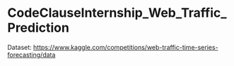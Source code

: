 # CodeClauseInternship_Web_Traffic_Prediction
Dataset:
https://www.kaggle.com/competitions/web-traffic-time-series-forecasting/data
